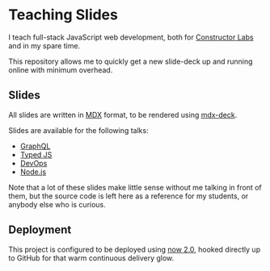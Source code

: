 # Teaching Slides

I teach full-stack JavaScript web development, both for [Constructor Labs][cl] and in my spare time.

This repository allows me to quickly get a new slide-deck up and running online with minimum overhead.

## Slides

All slides are written in [MDX][mdx] format, to be rendered using [mdx-deck][mdx-deck].

Slides are available for the following talks:

- [GraphQL](./decks/graphql)
- [Typed JS](./decks/typedjs)
- [DevOps](./decks/devops)
- [Node.js](./decks/node)

Note that a lot of these slides make little sense without me talking in front of them, but the source code is left here as a reference for my students, or anybody else who is curious.

## Deployment

This project is configured to be deployed using [now 2.0][now], hooked directly up to GitHub for that warm continuous delivery glow. 

[cl]: https://www.constructorlabs.com/
[mdx]: https://github.com/mdx-js/mdx
[mdx-deck]: https://github.com/jxnblk/mdx-deck
[now]: https://now.sh/
